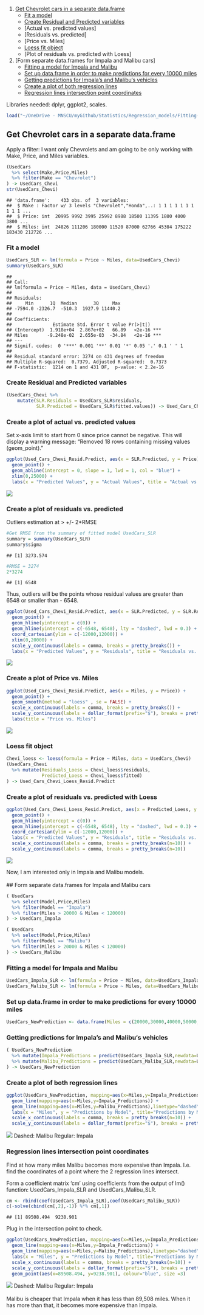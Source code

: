 1.  [Get Chevrolet cars in a separate
    data.frame](#get-chevrolet-cars-in-a-separate-data.frame)
    -   [Fit a model](#fit-a-model)
    -   [Create Residual and Predicted
        variables](#create-residual-and-predicted-variables)
    -   \[Actual vs. predicted values\]
    -   \[Residuals vs. predicted\]
    -   \[Price vs. Miles\]
    -   [Loess fit object](#loess-fit-object)
    -   \[Plot of residuals vs. predicted with Loess\]
2.  \[Form separate data.frames for Impala and Malibu cars\]
    -   [Fitting a model for Impala and
        Malibu](#fitting-a-model-for-impala-and-malibu)
    -   [Set up data.frame in order to make predictions for every 10000
        miles](#set-up-data.frame-in-order-to-make-predictions-for-every-10000-miles)
    -   [Getting predictions for Impala’s and Malibu‘s
        vehicles](#getting-predictions-for-impalas-and-malibus-vehicles)
    -   [Create a plot of both regression
        lines](#create-a-plot-of-both-regression-lines)
    -   [Regression lines intersection point
        coordinates](#regression-lines-intersection-point-coordinates)

Libraries needed: dplyr, ggplot2, scales.

``` r
load("~/OneDrive - MNSCU/myGithub/Statistics/Regression_models/Fitting-Simple-Linear-Regression-Model-in-R/UsedCars.RData")
```

Get Chevrolet cars in a separate data.frame
-------------------------------------------

Apply a filter: I want only Chevrolets and am going to be only working
with Make, Price, and Miles variables.

``` r
(UsedCars
  %>% select(Make,Price,Miles)
  %>% filter(Make == "Chevrolet")
) -> UsedCars_Chevi
str(UsedCars_Chevi)
```

    ## 'data.frame':    433 obs. of  3 variables:
    ##  $ Make : Factor w/ 3 levels "Chevrolet","Honda",..: 1 1 1 1 1 1 1 1 1 1 ...
    ##  $ Price: int  20995 9992 3995 25992 8988 18500 11395 1800 4000 3800 ...
    ##  $ Miles: int  24826 111206 180000 11520 87000 62766 45304 175222 183430 212726 ...

### Fit a model

``` r
UsedCars_SLR <- lm(formula = Price ~ Miles, data=UsedCars_Chevi)
summary(UsedCars_SLR)
```

    ## 
    ## Call:
    ## lm(formula = Price ~ Miles, data = UsedCars_Chevi)
    ## 
    ## Residuals:
    ##     Min      1Q  Median      3Q     Max 
    ## -7594.0 -2326.7  -510.3  1927.9 11440.2 
    ## 
    ## Coefficients:
    ##               Estimate Std. Error t value Pr(>|t|)    
    ## (Intercept)  1.918e+04  2.867e+02   66.89   <2e-16 ***
    ## Miles       -9.248e-02  2.655e-03  -34.84   <2e-16 ***
    ## ---
    ## Signif. codes:  0 '***' 0.001 '**' 0.01 '*' 0.05 '.' 0.1 ' ' 1
    ## 
    ## Residual standard error: 3274 on 431 degrees of freedom
    ## Multiple R-squared:  0.7379, Adjusted R-squared:  0.7373 
    ## F-statistic:  1214 on 1 and 431 DF,  p-value: < 2.2e-16

### Create Residual and Predicted variables

``` r
(UsedCars_Chevi %>% 
    mutate(SLR.Residuals = UsedCars_SLR$residuals,
           SLR.Predicted = UsedCars_SLR$fitted.values)) -> Used_Cars_Chevi_Resid.Predict
```

### Create a plot of actual vs. predicted values

Set x-axis limit to start from 0 since price cannot be negative. This
will display a warning message: “Removed 18 rows containing missing
values (geom\_point).”

``` r
ggplot(Used_Cars_Chevi_Resid.Predict, aes(x = SLR.Predicted, y = Price)) +
  geom_point() +
  geom_abline(intercept = 0, slope = 1, lwd = 1, col = "blue") +
  xlim(0,25000) +
  labs(x = "Predicted Values", y = "Actual Values", title = "Actual vs. Predicted")
```

![](Linear_model_files/figure-markdown_github/unnamed-chunk-8-1.png)

### Create a plot of residuals vs. predicted

Outliers estimation at &gt; +/- 2\*RMSE

``` r
#Get RMSE from the summary of fitted model UsedCars_SLR
summary = summary(UsedCars_SLR)
summary$sigma
```

    ## [1] 3273.574

``` r
#RMSE = 3274
2*3274
```

    ## [1] 6548

Thus, outliers will be the points whose residual values are greater than
6548 or smaller than - 6548.

``` r
ggplot(Used_Cars_Chevi_Resid.Predict, aes(x = SLR.Predicted, y = SLR.Residuals)) +
  geom_point() +
  geom_hline(yintercept = c(0)) +
  geom_hline(yintercept = c(-6548, 6548), lty = "dashed", lwd = 0.3) +
  coord_cartesian(ylim = c(-12000,12000)) +
  xlim(0,20000) +
  scale_y_continuous(labels = comma, breaks = pretty_breaks()) +
  labs(x = "Predicted Values", y = "Residuals", title = "Residuals vs. Predicted")
```

![](Linear_model_files/figure-markdown_github/unnamed-chunk-11-1.png)

### Create a plot of Price vs. Miles

``` r
ggplot(Used_Cars_Chevi_Resid.Predict, aes(x = Miles, y = Price)) +
  geom_point() +
  geom_smooth(method = "loess" , se = FALSE) +
  scale_x_continuous(labels = comma, breaks = pretty_breaks()) +
  scale_y_continuous(labels = dollar_format(prefix="$"), breaks = pretty_breaks(n=10)) +
  labs(title = "Price vs. Miles")
```

![](Linear_model_files/figure-markdown_github/unnamed-chunk-12-1.png)

### Loess fit object

``` r
Chevi_loess <- loess(formula = Price ~ Miles, data = UsedCars_Chevi)
(UsedCars_Chevi
  %>% mutate(Residuals_Loess = Chevi_loess$residuals,
             Predicted_Loess = Chevi_loess$fitted)
) -> Used_Cars_Chevi_Loess_Resid.Predict
```

### Create a plot of residuals vs. predicted with Loess

``` r
ggplot(Used_Cars_Chevi_Loess_Resid.Predict, aes(x = Predicted_Loess, y = Residuals_Loess)) +
  geom_point() +
  geom_hline(yintercept = c(0)) +
  geom_hline(yintercept = c(-6548, 6548), lty = "dashed", lwd = 0.3) +
  coord_cartesian(ylim = c(-12000,12000)) +
  labs(x = "Predicted Values", y = "Residuals", title = "Residuals vs. Predicted with Loess") +
  scale_x_continuous(labels = comma, breaks = pretty_breaks(n=10)) +
  scale_y_continuous(labels = comma, breaks = pretty_breaks(n=10))
```

![](Linear_model_files/figure-markdown_github/unnamed-chunk-14-1.png)

Now, I am interested only in Impala and Malibu models. <br></br> \#\#
Form separate data.frames for Impala and Malibu cars

``` r
( UsedCars
  %>% select(Model,Price,Miles)
  %>% filter(Model == "Impala")
  %>% filter(Miles > 20000 & Miles < 120000)
) -> UsedCars_Impala
```

``` r
( UsedCars
  %>% select(Model,Price,Miles)
  %>% filter(Model == "Malibu")
  %>% filter(Miles > 20000 & Miles < 120000)
) -> UsedCars_Malibu
```

### Fitting a model for Impala and Malibu

``` r
UsedCars_Impala_SLR <- lm(formula = Price ~ Miles, data=UsedCars_Impala)
UsedCars_Malibu_SLR <- lm(formula = Price ~ Miles, data=UsedCars_Malibu)
```

### Set up data.frame in order to make predictions for every 10000 miles

``` r
UsedCars_NewPrediction <- data.frame(Miles = c(20000,30000,40000,50000,60000,70000,80000,90000,100000,110000,120000))
```

### Getting predictions for Impala’s and Malibu‘s vehicles

``` r
( UsedCars_NewPrediction
  %>% mutate(Impala_Predictions = predict(UsedCars_Impala_SLR,newdata=UsedCars_NewPrediction) )
  %>% mutate(Malibu_Predictions = predict(UsedCars_Malibu_SLR,newdata=UsedCars_NewPrediction) )
) -> UsedCars_NewPrediction
```

### Create a plot of both regression lines

``` r
ggplot(UsedCars_NewPrediction, mapping=aes(x=Miles,y=Impala_Predictions)) +
  geom_line(mapping=aes(x=Miles,y=Impala_Predictions)) + 
  geom_line(mapping=aes(x=Miles,y=Malibu_Predictions),linetype="dashed")+ 
  labs(x = "Miles", y = "Predictions by Model", title="Predictions by Model vs. Miles") +
  scale_x_continuous(labels = comma, breaks = pretty_breaks(n=10)) +
  scale_y_continuous(labels = dollar_format(prefix="$"), breaks = pretty_breaks(n=10))
```

![](Linear_model_files/figure-markdown_github/unnamed-chunk-20-1.png)
Dashed: Malibu Regular: Impala

### Regression lines intersection point coordinates

Find at how many miles Malibu becomes more expensive than Impala. I.e.
find the coordinates of a point where the 2 regression lines intersect.

Form a coefficient matrix ‘cm’ using coefficients from the output of
lm() function: UsedCars\_Impala\_SLR and UsedCars\_Malibu\_SLR.

``` r
cm <- rbind(coef(UsedCars_Impala_SLR),coef(UsedCars_Malibu_SLR)) 
c(-solve(cbind(cm[,2],-1)) %*% cm[,1])
```

    ## [1] 89508.494  9238.901

Plug in the intersection point to check.

``` r
ggplot(UsedCars_NewPrediction, mapping=aes(x=Miles,y=Impala_Predictions)) +
  geom_line(mapping=aes(x=Miles,y=Impala_Predictions)) + 
  geom_line(mapping=aes(x=Miles,y=Malibu_Predictions),linetype="dashed")+ 
  labs(x = "Miles", y = "Predictions by Model", title="Predictions by Model vs. Miles") +
  scale_x_continuous(labels = comma, breaks = pretty_breaks(n=10)) +
  scale_y_continuous(labels = dollar_format(prefix="$"), breaks = pretty_breaks(n=10)) +
  geom_point(aes(x=89508.494, y=9238.901), colour="blue", size =3) 
```

![](Linear_model_files/figure-markdown_github/unnamed-chunk-22-1.png)
Dashed: Malibu Regular: Impala <br></br> Malibu is cheaper that Impala
when it has less than 89,508 miles. When it has more than that, it
becomes more expensive than Impala.
